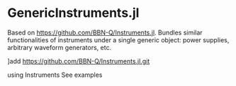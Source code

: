 # GenericInstruments.jl
Based on https://github.com/BBN-Q/Instruments.jl. Bundles similar functionalities of instruments under a single generic object: power supplies, arbitrary waveform generators, etc.

]add https://github.com/BBN-Q/Instruments.jl.git

using Instruments
See examples
